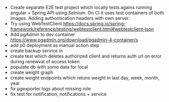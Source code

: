 - Create separate E2E test project which locally tests agains running angular + Spring API using Selnium. On CI it uses test containers of both images. Adding authontication headers with own server.
- Try using WebTestClient https://docs.spring.io/spring-framework/reference/testing/webtestclient.html#webtestclient-json
- Add pgAdmin to dev container https://www.pgadmin.org/download/pgadmin-4-container/s
- add p0 deployment as manual action step
- create backup service in 
- create test which deletes authorized client and returns auth url on error during renewval of access token
- populate db with some data for local
- create weight graph
- create weight endpoints which retuns weight in last day, week, month, year
- fix pgexporter logs about missing role
- fix test for notification, notifications + service
